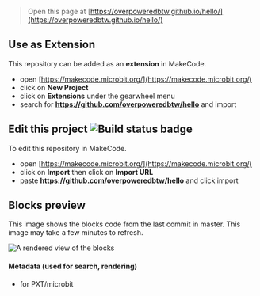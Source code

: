 
> Open this page at [https://overpoweredbtw.github.io/hello/](https://overpoweredbtw.github.io/hello/)

## Use as Extension

This repository can be added as an **extension** in MakeCode.

* open [https://makecode.microbit.org/](https://makecode.microbit.org/)
* click on **New Project**
* click on **Extensions** under the gearwheel menu
* search for **https://github.com/overpoweredbtw/hello** and import

## Edit this project ![Build status badge](https://github.com/overpoweredbtw/hello/workflows/MakeCode/badge.svg)

To edit this repository in MakeCode.

* open [https://makecode.microbit.org/](https://makecode.microbit.org/)
* click on **Import** then click on **Import URL**
* paste **https://github.com/overpoweredbtw/hello** and click import

## Blocks preview

This image shows the blocks code from the last commit in master.
This image may take a few minutes to refresh.

![A rendered view of the blocks](https://github.com/overpoweredbtw/hello/raw/master/.github/makecode/blocks.png)

#### Metadata (used for search, rendering)

* for PXT/microbit
<script src="https://makecode.com/gh-pages-embed.js"></script><script>makeCodeRender("{{ site.makecode.home_url }}", "{{ site.github.owner_name }}/{{ site.github.repository_name }}");</script>
